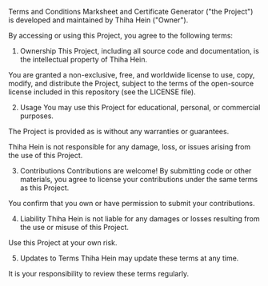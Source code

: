 Terms and Conditions
Marksheet and Certificate Generator ("the Project") is developed and maintained by Thiha Hein ("Owner").

By accessing or using this Project, you agree to the following terms:

1. Ownership
This Project, including all source code and documentation, is the intellectual property of Thiha Hein.

You are granted a non-exclusive, free, and worldwide license to use, copy, modify, and distribute the Project, subject to the terms of the open-source license included in this repository (see the LICENSE file).

2. Usage
You may use this Project for educational, personal, or commercial purposes.

The Project is provided as is without any warranties or guarantees.

Thiha Hein is not responsible for any damage, loss, or issues arising from the use of this Project.

3. Contributions
Contributions are welcome! By submitting code or other materials, you agree to license your contributions under the same terms as this Project.

You confirm that you own or have permission to submit your contributions.

4. Liability
Thiha Hein is not liable for any damages or losses resulting from the use or misuse of this Project.

Use this Project at your own risk.

5. Updates to Terms
Thiha Hein may update these terms at any time.

It is your responsibility to review these terms regularly.

